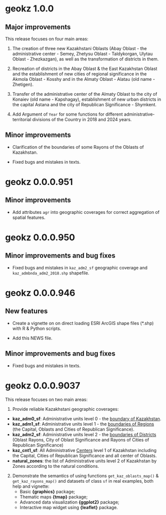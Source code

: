 # geokz 1.0.0

## Major improvements

This release focuses on four main areas:

1. The creation of three new Kazakhstani Oblasts (Abay Oblast - the administrative center - Semey, Zhetysu Oblast - Taldykorgan, Ulytau Oblast - Zhezkazgan), as well as the transformation of districts in them.

2. Recreation of districts in the Abay Oblast & the East Kazakhstan Oblast and the establishment of new cities of regional significance in the Akmola Oblast - Kosshy and in the Almaty Oblast - Alatau (old name - Zhetigen).

3. Transfer of the administrative center of the Almaty Oblast to the city of Konaiev (old name - Kapshagay), establishment of new urban districts in the capital Astana and the city of Republican Significance - Shymkent.

4. Add Argument of `Year` for some functions for different administrative-territorial divisions of the Country in 2018 and 2024 years.

## Minor improvements

* Clarification of the boundaries of some Rayons of the Oblasts of Kazakhstan.

* Fixed bugs and mistakes in texts.

# geokz 0.0.0.951

## Minor improvements

* Add attributes `agr` into geographic coverages for correct aggregation of spatial features.

# geokz 0.0.0.950

## Minor improvements and bug fixes

* Fixed bugs and mistakes in `kaz_adm2_sf` geographic coverage and `kaz_admbnda_adm2_2018.shp` shapefile.

# geokz 0.0.0.946

## New features

* Create a vignette on on direct loading ESRI ArcGIS shape files (*.shp) with R & Python scripts.

* Add this NEWS file.

## Minor improvements and bug fixes

* Fixed bugs and mistakes in texts.

# geokz 0.0.0.9037

This release focuses on two main areas:

1. Provide reliable Kazakhstani geographic coverages:
* **kaz_adm0_sf**: Administrative units level 0 - the [boundary of Kazakhstan](../inst/shape/kaz_admbnda_adm0_2018.shp).
* **kaz_adm1_sf**: Administrative units level 1 - the [boundaries of Regions](../inst/shape/kaz_admbnda_adm1_2018.shp) (the Capital, Oblasts and Cities of Republican Significance).
* **kaz_adm2_sf**: Administrative units level 2 - the [boundaries of Districts](../inst/shape/kaz_admbnda_adm2_2018.shp) (Oblast Rayons, City of Oblast Significance and Rayons of Cities of Republican Significance)
* **kaz_cnt1_sf**: All Administrative [Centers](../inst/shape/kaz_admbnda_cnt1_2019.shp) level 1 of Kazakhstan including the Capital, Cities of Republican Significance and all center of Oblasts.
* **natural_zones**: the list of Administrative units level 2 of Kazakhstan by Zones according to the natural conditions.

2. Demonstrate the semantics of using functions `get_kaz_oblasts_map()` & `get_kaz_rayons_map()` and datasets of class `sf` in real examples, both help and vignette:
    * Basic **{graphics}** package;
    * Thematic maps **{tmap}** package;
    * Advanced data visualization **{ggplot2}** package;
    * Interactive map widget using **{leaflet}** package.
